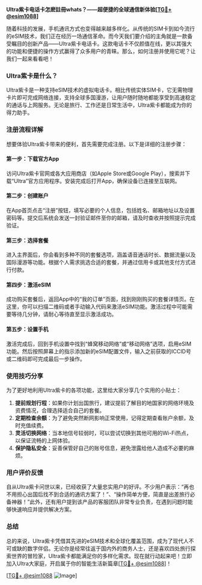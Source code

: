 **Ultra紫卡电话卡怎麽註冊whats？——超便捷的全球通信新体验[[TG💪+ @esim1088](https://t.me/s/esim1088)]**

随着科技的发展，手机通讯方式也变得越来越多样化。从传统的SIM卡到如今流行的eSIM技术，我们正在经历一场通信革命。而今天我们要介绍的主角就是一款备受瞩目的创新产品——Ultra紫卡电话卡。这款电话卡不仅颜值在线，更以其强大的功能和便捷的操作方式赢得了众多用户的青睐。那么，如何注册并使用它呢？让我们一起来看看吧！

### Ultra紫卡是什么？

Ultra紫卡是一种支持eSIM技术的虚拟电话卡。相比传统实体SIM卡，它无需物理卡片即可完成网络连接，支持全球多国漫游，让用户随时随地都能享受到高速稳定的通话与上网服务。无论是旅行、工作还是日常生活中，Ultra紫卡都能成为你的得力助手。

### 注册流程详解

想要体验Ultra紫卡带来的便利，首先需要完成注册。以下是详细的注册步骤：

#### 第一步：下载官方App
访问Ultra紫卡官网或各大应用商店（如Apple Store或Google Play），搜索并下载“Ultra”官方应用程序。安装完成后打开App，确保设备已连接至互联网。

#### 第二步：创建账户
在App首页点击“注册”按钮，填写必要的个人信息，包括姓名、邮箱地址以及设置密码等。提交后系统会发送一封验证邮件至你的邮箱，请及时查收并按照提示完成验证。

#### 第三步：选择套餐
进入主界面后，你会看到多种不同的套餐选项，涵盖语音通话时长、数据流量以及国际漫游等功能。根据个人需求挑选合适的套餐，并通过信用卡或其他支付方式进行付款。

#### 第四步：激活eSIM
成功购买套餐后，返回App中的“我的订单”页面，找到刚刚购买的套餐详情页。在这里，你可以扫描二维码或者手动输入代码来激活eSIM功能。激活过程中可能需要等待几分钟，请耐心等待直至显示激活成功。

#### 第五步：设置手机
激活完成后，回到手机设置中找到“蜂窝移动网络”或“移动网络”选项，启用eSIM功能。然后按照屏幕上的指示添加新的eSIM配置文件，输入之前获取的ICCID号或二维码即可完成最后一步操作。

### 使用技巧分享

为了更好地利用Ultra紫卡的各项功能，这里给大家分享几个实用的小贴士：

1. **提前规划行程**：如果你计划出国旅行，建议提前了解目的地国家的网络环境及资费情况，合理选择适合自己的套餐。
2. **定期检查余额**：为了避免突然断网影响正常使用，记得定期查看账户余额，及时充值续费。
3. **灵活切换网络**：当本地信号较弱时，可以尝试切换到其他可用的Wi-Fi热点，以保证流畅的上网体验。
4. **保护隐私安全**：妥善保管好自己的账号信息，避免泄露给他人造成不必要的麻烦。

### 用户评价反馈

自从Ultra紫卡问世以来，已经收获了大量忠实用户的好评。不少用户表示：“再也不用担心出国后找不到合适的通讯方案了！”、“操作简单方便，简直是出差旅行必备神器！”此外，还有用户提到该产品的客服团队非常专业负责，在遇到问题时能够快速响应并提供解决方案。

### 总结

总的来说，Ultra紫卡凭借其先进的eSIM技术和全球化覆盖范围，成为了现代人不可或缺的数字伴侣。无论你是经常往返于国内外的商务人士，还是喜欢四处旅行探索世界的冒险家，Ultra紫卡都能满足你的多样化需求。现在就行动起来吧！立即加入Ultra大家庭，开启属于你的智能生活新篇章[[TG💪+ @esim1088](https://t.me/s/esim1088)]！

[[TG💪+ @esim1088](https://t.me/s/esim1088) ![Image](https://i.postimg.cc/4NQfJmqS/Snipaste-2025-05-13-00-14-12.png)]